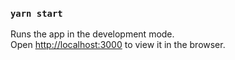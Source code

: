
### `yarn start`

Runs the app in the development mode.\
Open [http://localhost:3000](http://localhost:3000) to view it in the browser.



